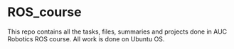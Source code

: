 # ROS_course
This repo contains all the tasks, files, summaries and projects done in AUC Robotics ROS course. All work is done on Ubuntu OS.  

